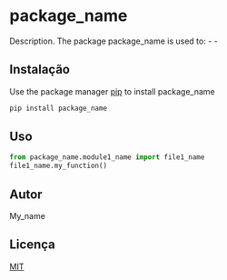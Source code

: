 # package_name

Description. 
The package package_name is used to:
	- 
	-

## Instalação

Use the package manager [pip](https://pip.pypa.io/en/stable/) to install package_name

```bash
pip install package_name
```

## Uso

```python
from package_name.module1_name import file1_name
file1_name.my_function()
```

## Autor
My_name

## Licença
[MIT](https://choosealicense.com/licenses/mit/)
